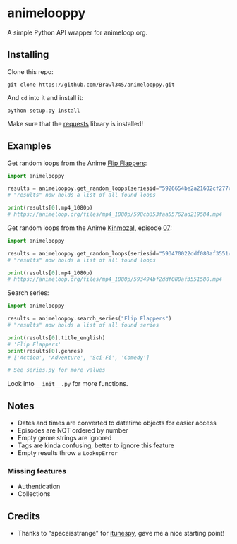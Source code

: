 animelooppy
===========
A simple Python API wrapper for animeloop.org.

## Installing
Clone this repo:
```
git clone https://github.com/Brawl345/animelooppy.git
```

And `cd` into it and install it:
```
python setup.py install
```

Make sure that the [requests](http://docs.python-requests.org/en/master/) library is installed!

## Examples
Get random loops from the Anime [Flip Flappers](https://animeloop.org/series/5926654be2a21602cf277c75):
```python
import animelooppy

results = animelooppy.get_random_loops(seriesid="5926654be2a21602cf277c75")
# "results" now holds a list of all found loops

print(results[0].mp4_1080p)
# https://animeloop.org/files/mp4_1080p/598cb353faa55762ad219584.mp4
```

Get random loops from the Anime [Kinmoza!](https://animeloop.org/series/593470022ddf080af35514d9), episode [07](https://animeloop.org/episode/593494be2ddf080af355157b):
```python
import animelooppy

results = animelooppy.get_random_loops(seriesid="593470022ddf080af35514d9", episodeid="593494be2ddf080af355157b")
# "results" now holds a list of all found loops

print(results[0].mp4_1080p)
# https://animeloop.org/files/mp4_1080p/593494bf2ddf080af3551580.mp4
```

Search series:
````python
import animelooppy

results = animelooppy.search_series("Flip Flappers")
# "results" now holds a list of all found series

print(results[0].title_english)
# 'Flip Flappers'
print(results[0].genres)
# ['Action', 'Adventure', 'Sci-Fi', 'Comedy']

# See series.py for more values
````

Look into `__init__.py` for more functions.

## Notes
* Dates and times are converted to datetime objects for easier access
* Episodes are NOT ordered by number
* Empty genre strings are ignored
* Tags are kinda confusing, better to ignore this feature
* Empty results throw a `LookupError`

### Missing features
* Authentication
* Collections

## Credits
* Thanks to "spaceisstrange" for [itunespy](https://github.com/spaceisstrange/itunespy), gave me a nice starting point!

